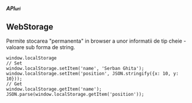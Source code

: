 ##### API<small>uri</small>
## WebStorage

<p>Permite stocarea "permanenta" in browser a unor informatii de tip cheie - valoare sub forma de string.</p>

```
window.localStorage
// Set
window.localStorage.setItem('name', 'Serban Ghita');
window.localStorage.setItem('position', JSON.stringify({x: 10, y: 10}));
// Get
window.localStorage.getItem('name');
JSON.parse(window.localStorage.getItem('position'));
```